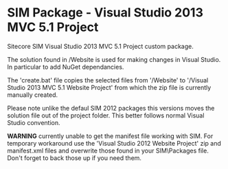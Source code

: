 SIM Package - Visual Studio 2013 MVC 5.1 Project
================================================

Sitecore SIM Visual Studio 2013 MVC 5.1 Project custom package.

The solution found in /Website is used for making changes in Visual Studio. In particular to add NuGet dependancies.

The 'create.bat' file copies the selected files from '/Website' to '/Visual Studio 2013 MVC 5.1 Website Project' from which the zip file is currently manually created.

Please note unlike the defaul SIM 2012 packages this versions moves the solution file out of the project folder. This better follows normal Visual Studio convention.

<strong>WARNING</strong> currently unable to get the manifest file working with SIM. For temporary workaround use the 'Visual Studio 2012 Website Project' zip and manifest.xml files and overwrite those found in your SIM\Packages file. Don't forget to back those up if you need them.
